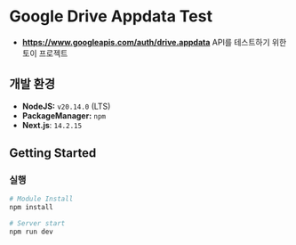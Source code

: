 # Google Drive Appdata Test

* **https://www.googleapis.com/auth/drive.appdata** API를 테스트하기 위한 토이 프로젝트

## 개발 환경

* **NodeJS:** `v20.14.0` (LTS)
* **PackageManager:** `npm`
* **Next.js**: `14.2.15`

## Getting Started

### 실행

```bash
# Module Install
npm install

# Server start
npm run dev
```